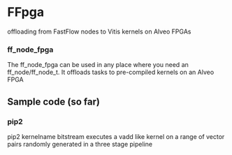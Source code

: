 # FFpga
offloading from FastFlow nodes to Vitis kernels on Alveo FPGAs

### ff_node_fpga
The ff_node_fpga can be used in any place where you need an ff_node/ff_node_t. It offloads tasks to pre-compiled kernels on an Alveo FPGA 

## Sample code (so far)
### pip2 
pip2 kernelname bitstream executes a vadd like kernel on a range of vector pairs randomly generated in a three stage pipeline
